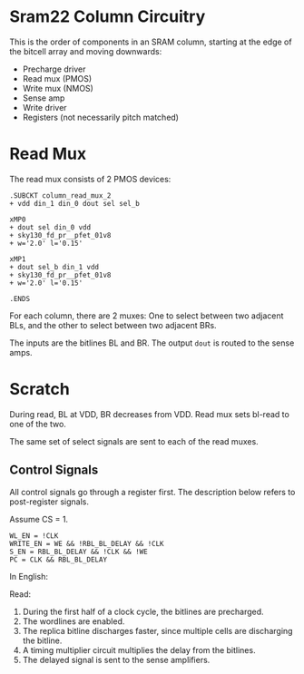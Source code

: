 # Sram22 Column Circuitry

This is the order of components in an SRAM column, starting at the edge of the bitcell array and moving downwards:
* Precharge driver
* Read mux (PMOS)
* Write mux (NMOS)
* Sense amp
* Write driver
* Registers (not necessarily pitch matched)


# Read Mux

The read mux consists of 2 PMOS devices:

```
.SUBCKT column_read_mux_2 
+ vdd din_1 din_0 dout sel sel_b 

xMP0 
+ dout sel din_0 vdd 
+ sky130_fd_pr__pfet_01v8 
+ w='2.0' l='0.15' 

xMP1 
+ dout sel_b din_1 vdd 
+ sky130_fd_pr__pfet_01v8 
+ w='2.0' l='0.15' 

.ENDS
```

For each column, there are 2 muxes:
One to select between two adjacent BLs,
and the other to select between two adjacent BRs.

The inputs are the bitlines BL and BR.
The output `dout` is routed to the sense amps.

# Scratch

During read, BL at VDD, BR decreases from VDD.
Read mux sets bl-read to one of the two.

The same set of select signals are sent to each of the read muxes.

## Control Signals

All control signals go through a register first.
The description below refers to post-register signals.

Assume CS = 1.

```
WL_EN = !CLK
WRITE_EN = WE && !RBL_BL_DELAY && !CLK
S_EN = RBL_BL_DELAY && !CLK && !WE
PC = CLK && RBL_BL_DELAY
```

In English:

Read:
1. During the first half of a clock cycle, the bitlines are precharged.
2. The wordlines are enabled.
3. The replica bitline discharges faster, since multiple cells are discharging the bitline.
4. A timing multiplier circuit multiplies the delay from the bitlines.
5. The delayed signal is sent to the sense amplifiers.
